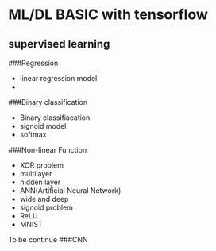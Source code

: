 # ML/DL BASIC with tensorflow

## supervised learning

###Regression
- linear regression model
- 

###Binary classification 

- Binary classifiacation 
- signoid model 
- softmax

###Non-linear Function
- XOR problem
- multilayer 
- hidden layer
- ANN(Artificial Neural Network)
- wide and deep 
- signoid problem
- ReLU
- MNIST

To be continue
###CNN
